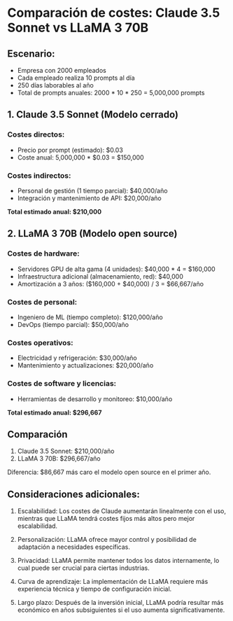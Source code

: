 # Comparación de costes: Claude 3.5 Sonnet vs LLaMA 3 70B

## Escenario:
- Empresa con 2000 empleados
- Cada empleado realiza 10 prompts al día
- 250 días laborables al año
- Total de prompts anuales: 2000 * 10 * 250 = 5,000,000 prompts

## 1. Claude 3.5 Sonnet (Modelo cerrado)

### Costes directos:
- Precio por prompt (estimado): $0.03
- Coste anual: 5,000,000 * $0.03 = $150,000

### Costes indirectos:
- Personal de gestión (1 tiempo parcial): $40,000/año
- Integración y mantenimiento de API: $20,000/año

**Total estimado anual: $210,000**

## 2. LLaMA 3 70B (Modelo open source)

### Costes de hardware:
- Servidores GPU de alta gama (4 unidades): $40,000 * 4 = $160,000
- Infraestructura adicional (almacenamiento, red): $40,000
- Amortización a 3 años: ($160,000 + $40,000) / 3 = $66,667/año

### Costes de personal:
- Ingeniero de ML (tiempo completo): $120,000/año
- DevOps (tiempo parcial): $50,000/año

### Costes operativos:
- Electricidad y refrigeración: $30,000/año
- Mantenimiento y actualizaciones: $20,000/año

### Costes de software y licencias:
- Herramientas de desarrollo y monitoreo: $10,000/año

**Total estimado anual: $296,667**

## Comparación

1. Claude 3.5 Sonnet: $210,000/año
2. LLaMA 3 70B: $296,667/año

Diferencia: $86,667 más caro el modelo open source en el primer año.

## Consideraciones adicionales:

1. Escalabilidad: Los costes de Claude aumentarán linealmente con el uso, mientras que LLaMA tendrá costes fijos más altos pero mejor escalabilidad.

2. Personalización: LLaMA ofrece mayor control y posibilidad de adaptación a necesidades específicas.

3. Privacidad: LLaMA permite mantener todos los datos internamente, lo cual puede ser crucial para ciertas industrias.

4. Curva de aprendizaje: La implementación de LLaMA requiere más experiencia técnica y tiempo de configuración inicial.

5. Largo plazo: Después de la inversión inicial, LLaMA podría resultar más económico en años subsiguientes si el uso aumenta significativamente.
